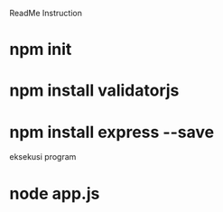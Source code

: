 ReadMe Instruction
# npm init
# npm install validatorjs
# npm install express --save

eksekusi program
# node app.js
